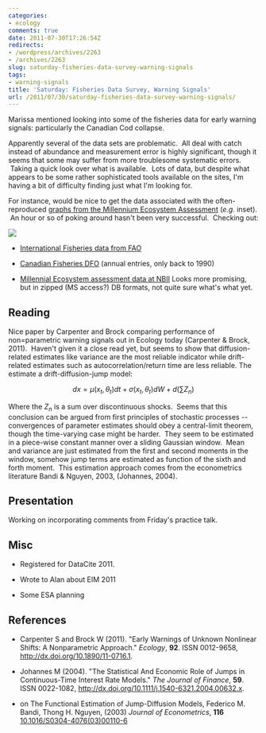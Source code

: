 ```yaml
---
categories:
- ecology
comments: true
date: 2011-07-30T17:26:54Z
redirects:
- /wordpress/archives/2263
- /archives/2263
slug: saturday-fisheries-data-survey-warning-signals
tags:
- warning-signals
title: 'Saturday: Fisheries Data Survey, Warning Signals'
url: /2011/07/30/saturday-fisheries-data-survey-warning-signals/
---
```


Marissa mentioned looking into some of the fisheries data for early warning signals: particularly the Canadian Cod collapse.

Apparently several of the data sets are problematic.  All deal with catch instead of abundance and measurement error is highly significant, though it seems that some may suffer from more troublesome systematic errors.  Taking a quick look over what is available.  Lots of data, but despite what appears to be some rather sophisticated tools available on the sites, I'm having a bit of difficulty finding just what I'm looking for.

For instance, would be nice to get the data associated with the often-reproduced [graphs from the Millennium Ecosystem Assessment](http://www.millenniumassessment.org/en/GraphicResources.aspx) (_e.g._ inset).  An hour or so of poking around hasn't been very successful.  Checking out:

![](http://upload.wikimedia.org/wikipedia/commons/thumb/b/bc/Atlantic-Cod-Stocks.jpg/773px-Atlantic-Cod-Stocks.jpg)



	
  * [International Fisheries data from FAO](http://www.fao.org/fishery/statistics/collections/en)

	
  * [Canadian Fisheries DFO](http://www.dfo-mpo.gc.ca/stats/commercial/sea-maritimes-eng.htm) (annual entries, only back to 1990)

	
  * [Millennial Ecosystem assessment data at NBII](http://wdc.nbii.gov/ma/datapage.htm) Looks more promising, but in zipped (MS access?) DB formats, not quite sure what's what yet.




## Reading


Nice paper by Carpenter and Brock comparing performance of non=parametric warning signals out in Ecology today (Carpenter & Brock, 2011).  Haven't given it a close read yet, but seems to show that diffusion-related estimates like variance are the most reliable indicator while drift-related estimates such as autocorrelation/return time are less reliable. The estimate a drift-diffusion-jump model:

$$ dx = \mu(x_t,\theta_t)d t + \sigma(x_t, \theta_t) d W + d(\sum Z_n) $$

Where the $Z_n$ is a sum over discontinuous shocks.  Seems that this conclusion can be argued from first principles of stochastic processes -- convergences of parameter estimates should obey a central-limit theorem, though the time-varying case might be harder.  They seem to be estimated in a piece-wise constant manner over a sliding Gaussian window.  Mean and variance are just estimated from the first and second moments in the window, somehow jump terms are estimated as function of the sixth and forth moment.  This estimation approach comes from the econometrics literature Bandi & Nguyen, 2003, (Johannes, 2004).


## Presentation


Working on incorporating comments from Friday's practice talk.


## Misc





	
  * Registered for DataCite 2011.

	
  * Wrote to Alan about EIM 2011

	
  * Some ESA planning



## References


- Carpenter S and Brock W (2011).
"Early Warnings of Unknown Nonlinear Shifts: A Nonparametric Approach."
*Ecology*, **92**.
ISSN 0012-9658, <a href="http://dx.doi.org/10.1890/11-0716.1">http://dx.doi.org/10.1890/11-0716.1</a>.

- Johannes M (2004).
"The Statistical And Economic Role of Jumps in Continuous-Time Interest Rate Models."
*The Journal of Finance*, **59**.
ISSN 0022-1082, <a href="http://dx.doi.org/10.1111/j.1540-6321.2004.00632.x">http://dx.doi.org/10.1111/j.1540-6321.2004.00632.x</a>.



-  on The Functional Estimation of Jump-Diffusion Models, Federico M. Bandi, Thong H. Nguyen,  (2003) *Journal of Econometrics*, **116**    [10.1016/S0304-4076(03)00110-6](http://dx.doi.org/10.1016/S0304-4076(03)00110-6)
